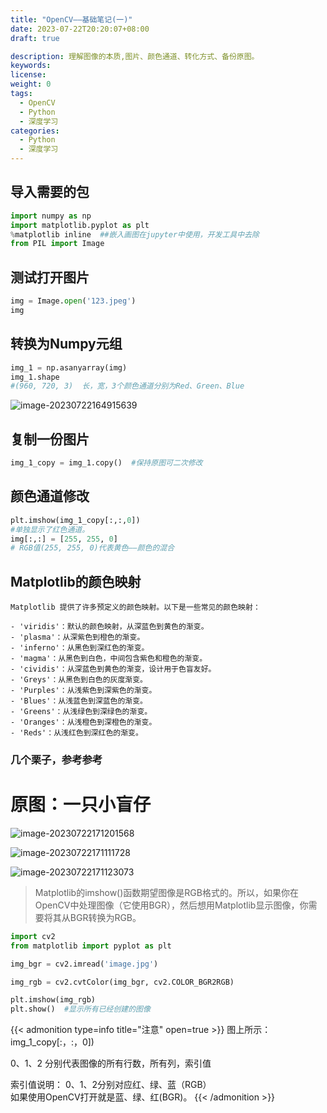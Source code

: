 ```yaml
---
title: "OpenCV——基础笔记(一)"
date: 2023-07-22T20:20:07+08:00
draft: true

description: 理解图像的本质,图片、颜色通道、转化方式、备份原图。
keywords:
license:
weight: 0
tags:
  - OpenCV
  - Python
  - 深度学习
categories:
  - Python
  - 深度学习
---
```

<!--more-->

## 导入需要的包

```python
import numpy as np
import matplotlib.pyplot as plt 
%matplotlib inline  ##嵌入画图在jupyter中使用，开发工具中去除
from PIL import Image
```

## 测试打开图片

```python
img = Image.open('123.jpeg')
img
```

## 转换为Numpy元组

```python
img_1 = np.asanyarray(img)
img_1.shape
#(960, 720, 3)  长，宽，3个颜色通道分别为Red、Green、Blue
```

![image-20230722164915639](https://fastly.jsdelivr.net/gh/hack-scan/Blog-pic/posts/202307221649709.png)

## 复制一份图片

``` python
img_1_copy = img_1.copy()  #保持原图可二次修改
```

## 颜色通道修改

```python
plt.imshow(img_1_copy[:,:,0]) 
#单独显示了红色通道。 
img[:,:] = [255, 255, 0]  
# RGB值(255, 255, 0)代表黄色——颜色的混合
```

## Matplotlib的颜色映射

```
Matplotlib 提供了许多预定义的颜色映射。以下是一些常见的颜色映射：

- 'viridis'：默认的颜色映射，从深蓝色到黄色的渐变。
- 'plasma'：从深紫色到橙色的渐变。
- 'inferno'：从黑色到深红色的渐变。
- 'magma'：从黑色到白色，中间包含紫色和橙色的渐变。
- 'cividis'：从深蓝色到黄色的渐变，设计用于色盲友好。
- 'Greys'：从黑色到白色的灰度渐变。
- 'Purples'：从浅紫色到深紫色的渐变。
- 'Blues'：从浅蓝色到深蓝色的渐变。
- 'Greens'：从浅绿色到深绿色的渐变。
- 'Oranges'：从浅橙色到深橙色的渐变。
- 'Reds'：从浅红色到深红色的渐变。
```

### 几个栗子，参考参考

# 原图：一只小盲仔





![image-20230722171201568](https://fastly.jsdelivr.net/gh/hack-scan/Blog-pic/posts/202307221712660.png)

![image-20230722171111728](https://fastly.jsdelivr.net/gh/hack-scan/Blog-pic/posts/202307221711827.png)

![image-20230722171123073](https://fastly.jsdelivr.net/gh/hack-scan/Blog-pic/posts/202307221711187.png)

> Matplotlib的imshow()函数期望图像是RGB格式的。所以，如果你在OpenCV中处理图像（它使用BGR），然后想用Matplotlib显示图像，你需要将其从BGR转换为RGB。

```python
import cv2
from matplotlib import pyplot as plt

img_bgr = cv2.imread('image.jpg')

img_rgb = cv2.cvtColor(img_bgr, cv2.COLOR_BGR2RGB)

plt.imshow(img_rgb)
plt.show()  #显示所有已经创建的图像
```



{{< admonition type=info title="注意" open=true >}}
图上所示：img_1_copy[:，:，0]) 



0、1、2 分别代表图像的所有行数，所有列，索引值



索引值说明：    0、1、2分别对应红、绿、蓝（RGB）   
如果使用OpenCV打开就是蓝、绿、红(BGR)。
{{< /admonition >}}

